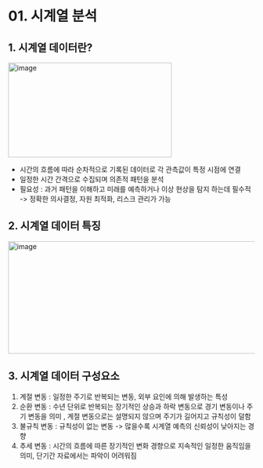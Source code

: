 # 01. 시계열 분석

## 1. 시계열 데이터란? 
<img width="334" height="193" alt="image" src="https://github.com/user-attachments/assets/9d405f48-7325-4a9c-a280-a6337f175293" />

- 시간의 흐름에 따라 순차적으로 기록된 데이터로 각 관측값이 특정 시점에 연결
- 일정한 시간 간격으로 수집되며 의존적 패턴을 분석
- 필요성 : 과거 패턴을 이해하고 미래를 예측하거나 이상 현상을 탐지 하는데 필수적 -> 정확한 의사결정, 자원 최적화, 리스크 관리가 가능

## 2. 시계열 데이터 특징

<img width="716" height="229" alt="image" src="https://github.com/user-attachments/assets/855b6a23-8320-441a-92f4-47cff14baa0a" />

## 3. 시계열 데이터 구성요소
1. 계절 변동 : 일정한 주기로 반복되는 변동, 외부 요인에 의해 발생하는 특성
2. 순환 변동 : 수년 단위로 반복되는 장기적인 상승과 하락 변동으로 경기 변동이나 주기 변동을 의미 , 계절 변동으로는 설명되지 않으며 주기가 길어지고 규칙성이 덜함
3. 불규칙 변동 : 규칙성이 없는 변동 -> 많을수록 시계열 예측의 신뢰성이 낮아지는 경향
4. 추세 변동 : 시간의 흐름에 따른 장기적인 변화 경향으로 지속적인 일정한 움직임을 의미, 단기간 자료에서는 파악이 어려워짐
